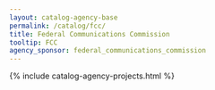 ```yaml
---
layout: catalog-agency-base
permalink: /catalog/fcc/
title: Federal Communications Commission
tooltip: FCC
agency_sponsor: federal_communications_commission
---
```


{% include catalog-agency-projects.html %}